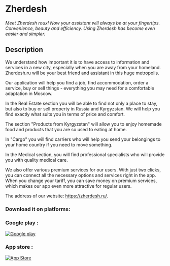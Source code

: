 # Zherdesh
*Meet Zherdesh roux! Now your assistant will always be at your fingertips. Convenience, beauty and efficiency. Using Zherdesh has become even easier and simpler.*
## Description
We understand how important it is to have access to information and services in a new city, especially when you are away from your homeland. Zherdesh.ru will be your best friend and assistant in this huge metropolis.


Our application will help you find a job, find accommodation, order a service, buy or sell things - everything you may need for a comfortable adaptation in Moscow.


In the Real Estate section you will be able to find not only a place to stay, but also to buy or sell property in Russia and Kyrgyzstan. We will help you find exactly what suits you in terms of price and comfort.


The section "Products from Kyrgyzstan" will allow you to enjoy homemade food and products that you are so used to eating at home.


In "Cargo" you will find carriers who will help you send your belongings to your home country if you need to move something.


In the Medical section, you will find professional specialists who will provide you with quality medical care.


We also offer various premium services for our users. With just two clicks, you can connect all the necessary options and services right in the app. When you change your tariff, you can save money on premium services, which makes our app even more attractive for regular users.


The address of our website: https://zherdesh.ru/.

### Download it on platforms:
### Google play :
[![Google play](https://logos-world.net/wp-content/uploads/2020/12/Google-Play-Logo.png)](https://play.google.com/store/apps/details?id=com.zherdeshapp.zherdeshmobileapplication)
### App store :
[![App Store](https://1000logos.net/wp-content/uploads/2020/08/apple-app-store-logo.jpg)](https://apps.apple.com/kg/app/zherdesh/id6478204121)
